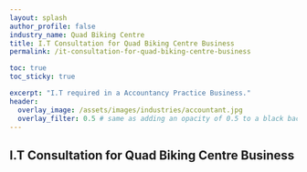 ```yaml
---
layout: splash 
author_profile: false 
industry_name: Quad Biking Centre
title: I.T Consultation for Quad Biking Centre Business
permalink: /it-consultation-for-quad-biking-centre-business

toc: true
toc_sticky: true

excerpt: "I.T required in a Accountancy Practice Business."
header:
  overlay_image: /assets/images/industries/accountant.jpg
  overlay_filter: 0.5 # same as adding an opacity of 0.5 to a black background
---
```


## I.T Consultation for Quad Biking Centre Business